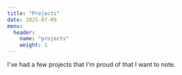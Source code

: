 ```yaml
---
title: "Projects"
date: 2025-07-09
menu:
  header:
    name: "projects"
    weight: 1
---
```


<p>I've had a few projects that I'm proud of that I want to note.</p>

